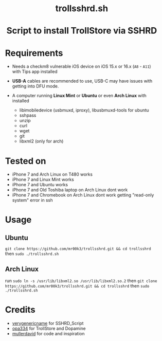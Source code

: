 <h1 align="center">trollsshrd.sh<h1>

<p align="center">Script to install TrollStore via SSHRD</p>


# Requirements
- Needs a checkm8 vulnerable iOS device on iOS 15.x or 16.x (`A8` - `A11`) with Tips app installed

- **USB-A** cables are recommended to use, USB-C may have issues with getting into DFU mode.

- A computer running **Linux Mint** or **Ubuntu** or even **Arch Linux** with installed 
    - libimobiledevice (usbmuxd, iproxy), libusbmuxd-tools for ubuntu
    - sshpass
    - unzip
    - curl
    - wget
    - git
    - libxml2 (only for arch) 

# Tested on

- iPhone 7 and Arch Linux on T480 works
- iPhone 7 and Linux Mint works
- iPhone 7 and Ubuntu works
- iPhone 7 and Old Toshiba laptop on Arch Linux dont work
- iPhone 7 and Chromebook on Arch Linux dont work getting "read-only system" error in ssh

# Usage

## Ubuntu
`git clone https://github.com/mr00k3/trollsshrd.git && cd trollsshrd` then `sudo ./trollsshrd.sh`

## Arch Linux
run `sudo ln -s /usr/lib/libxml2.so /usr/lib/libxml2.so.2` then 
`git clone https://github.com/mr00k3/trollsshrd.git && cd trollsshrd` then `sudo ./trollsshrd.sh`

# Credits
- [verygenericname](https://github.com/verygenericname) for SSHRD_Script
- [opa334](https://github.com/opa334) for TrollStore and Dopamine
- [mullerdavid](https://www.reddit.com/r/jailbreak/comments/18ftdhr/trollstore_with_sshrd/) for code and inspiration